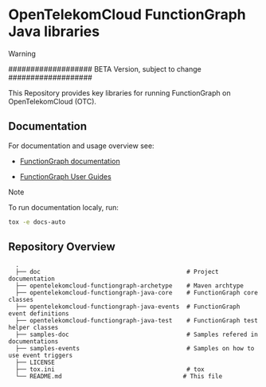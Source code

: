 OpenTelekomCloud FunctionGraph Java libraries
=============================================

> [!WARNING]  
> ################### BETA Version, subject to change ###################
>

This Repository provides key libraries for running FunctionGraph on OpenTelekomCloud (OTC).

Documentation
-------------

For documentation and usage overview see: 
* [FunctionGraph documentation](https://docs.otc.t-systems.com/opentelekomcloud-functiongraph-java/)

* [FunctionGraph User Guides](https://docs.otc.t-systems.com/function-graph/umn)

>[!NOTE] 
>  To run documentation localy, run:
>
>  ```bash
>  tox -e docs-auto
>  ```


Repository Overview
-------------------

```text
  .
  ├── doc                                         # Project documentation
  ├── opentelekomcloud-functiongraph-archetype    # Maven archtype
  ├── opentelekomcloud-functiongraph-java-core    # FunctionGraph core classes
  ├── opentelekomcloud-functiongraph-java-events  # FunctionGraph event definitions
  ├── opentelekomcloud-functiongraph-java-test    # FunctionGraph test helper classes
  ├── samples-doc                                 # Samples refered in documentations
  ├── samples-events                              # Samples on how to use event triggers
  ├── LICENSE
  ├── tox.ini                                     # tox 
  └── README.md                                  # This file

```